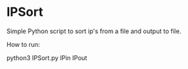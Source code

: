 # IPSort
Simple Python script to sort ip's from a file and output to file.

How to run:

python3 IPSort.py IPin IPout
